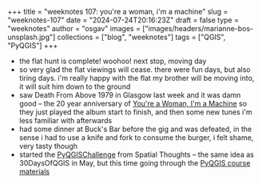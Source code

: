 
+++
title = "weeknotes 107: you're a woman, i'm a machine"
slug = "weeknotes-107"
date = "2024-07-24T20:16:23Z"
draft = false
type = "weeknotes"
author = "osgav"
images = ["images/headers/marianne-bos-unsplash.jpg"]
collections = ["blog", "weeknotes"]
tags = ["QGIS", "PyQGIS"]
+++

- the flat hunt is complete! woohoo! next stop, moving day
- so very glad the flat viewings will cease. there were fun days, but also tiring days. i'm really happy with the flat my brother will be moving into, it will suit him down to the ground
- saw Death From Above 1979 in Glasgow last week and it was damn good – the 20 year anniversary of [You're a Woman, I'm a Machine](https://en.wikipedia.org/wiki/You%27re_a_Woman,_I%27m_a_Machine) so they just played the album start to finish, and then some new tunes i'm less familiar with afterwards
- had some dinner at Buck's Bar before the gig and was defeated, in the sense i had to use a knife and fork to consume the burger, i felt shame, very tasty though
- started the [PyQGISChallenge](https://spatialthoughts.com/2024/07/15/pyqgis-challenge/) from Spatial Thoughts – the same idea as 30DaysOfQGIS in May, but this time going through the [PyQGIS course materials](https://courses.spatialthoughts.com/pyqgis-masterclass.html)

<!--more-->
